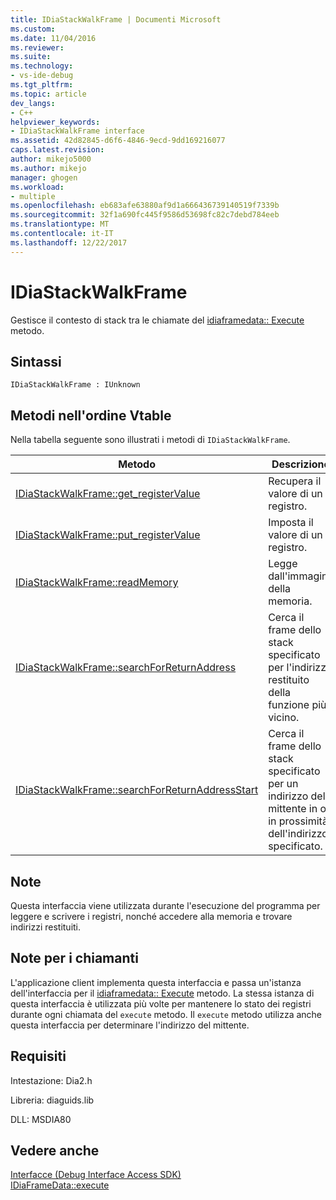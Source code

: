 ```yaml
---
title: IDiaStackWalkFrame | Documenti Microsoft
ms.custom: 
ms.date: 11/04/2016
ms.reviewer: 
ms.suite: 
ms.technology:
- vs-ide-debug
ms.tgt_pltfrm: 
ms.topic: article
dev_langs:
- C++
helpviewer_keywords:
- IDiaStackWalkFrame interface
ms.assetid: 42d82845-d6f6-4846-9ecd-9dd169216077
caps.latest.revision: 
author: mikejo5000
ms.author: mikejo
manager: ghogen
ms.workload:
- multiple
ms.openlocfilehash: eb683afe63880af9d1a666436739140519f7339b
ms.sourcegitcommit: 32f1a690fc445f9586d53698fc82c7debd784eeb
ms.translationtype: MT
ms.contentlocale: it-IT
ms.lasthandoff: 12/22/2017
---
```

# <a name="idiastackwalkframe"></a>IDiaStackWalkFrame
Gestisce il contesto di stack tra le chiamate del [idiaframedata:: Execute](../../debugger/debug-interface-access/idiaframedata-execute.md) metodo.  
  
## <a name="syntax"></a>Sintassi  
  
```  
IDiaStackWalkFrame : IUnknown  
```  
  
## <a name="methods-in-vtable-order"></a>Metodi nell'ordine Vtable  
 Nella tabella seguente sono illustrati i metodi di `IDiaStackWalkFrame`.  
  
|Metodo|Descrizione|  
|------------|-----------------|  
|[IDiaStackWalkFrame::get_registerValue](../../debugger/debug-interface-access/idiastackwalkframe-get-registervalue.md)|Recupera il valore di un registro.|  
|[IDiaStackWalkFrame::put_registerValue](../../debugger/debug-interface-access/idiastackwalkframe-put-registervalue.md)|Imposta il valore di un registro.|  
|[IDiaStackWalkFrame::readMemory](../../debugger/debug-interface-access/idiastackwalkframe-readmemory.md)|Legge dall'immagine della memoria.|  
|[IDiaStackWalkFrame::searchForReturnAddress](../../debugger/debug-interface-access/idiastackwalkframe-searchforreturnaddress.md)|Cerca il frame dello stack specificato per l'indirizzo restituito della funzione più vicino.|  
|[IDiaStackWalkFrame::searchForReturnAddressStart](../../debugger/debug-interface-access/idiastackwalkframe-searchforreturnaddressstart.md)|Cerca il frame dello stack specificato per un indirizzo del mittente in o in prossimità dell'indirizzo specificato.|  
  
## <a name="remarks"></a>Note  
 Questa interfaccia viene utilizzata durante l'esecuzione del programma per leggere e scrivere i registri, nonché accedere alla memoria e trovare indirizzi restituiti.  
  
## <a name="notes-for-callers"></a>Note per i chiamanti  
 L'applicazione client implementa questa interfaccia e passa un'istanza dell'interfaccia per il [idiaframedata:: Execute](../../debugger/debug-interface-access/idiaframedata-execute.md) metodo. La stessa istanza di questa interfaccia è utilizzata più volte per mantenere lo stato dei registri durante ogni chiamata del `execute` metodo. Il `execute` metodo utilizza anche questa interfaccia per determinare l'indirizzo del mittente.  
  
## <a name="requirements"></a>Requisiti  
 Intestazione: Dia2.h  
  
 Libreria: diaguids.lib  
  
 DLL: MSDIA80  
  
## <a name="see-also"></a>Vedere anche  
 [Interfacce (Debug Interface Access SDK)](../../debugger/debug-interface-access/interfaces-debug-interface-access-sdk.md)   
 [IDiaFrameData::execute](../../debugger/debug-interface-access/idiaframedata-execute.md)